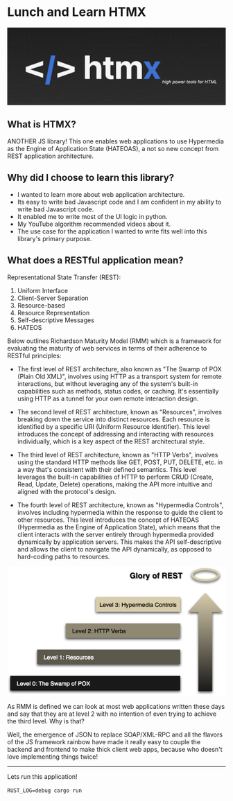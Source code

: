 # Lunch and Learn HTMX

![alt text](image-1.png)

## What is HTMX?

ANOTHER JS library! This one enables web applications to use Hypermedia as the Engine of Application State (HATEOAS), a not so new concept from REST application architecture.

## Why did I choose to learn this library?

- I wanted to learn more about web application architecture.
- Its easy to write bad Javascript code and I am confident in my ability to write bad Javascript code.
- It enabled me to write most of the UI logic in python.
- My YouTube algorithm recommended videos about it.
- The use case for the application I wanted to write fits  well into this library's primary purpose.

## What does a RESTful application mean?

Representational State Transfer (REST):

1. Uniform Interface
2. Client-Server Separation
3. Resource-based
4. Resource Representation
5. Self-descriptive Messages
6. HATEOS

Below outlines Richardson Maturity Model (RMM) which is a framework for evaluating the maturity of web services in terms of their adherence to RESTful principles:

- The first level of REST architecture, also known as "The Swamp of POX (Plain Old XML)", involves using HTTP as a transport system for remote interactions, but without leveraging any of the system's built-in capabilities such as methods, status codes, or caching. It's essentially using HTTP as a tunnel for your own remote interaction design.

- The second level of REST architecture, known as "Resources", involves breaking down the service into distinct resources. Each resource is identified by a specific URI (Uniform Resource Identifier). This level introduces the concept of addressing and interacting with resources individually, which is a key aspect of the REST architectural style.

- The third level of REST architecture, known as "HTTP Verbs", involves using the standard HTTP methods like GET, POST, PUT, DELETE, etc. in a way that's consistent with their defined semantics. This level leverages the built-in capabilities of HTTP to perform CRUD (Create, Read, Update, Delete) operations, making the API more intuitive and aligned with the protocol's design.

- The fourth level of REST architecture, known as "Hypermedia Controls", involves including hypermedia within the response to guide the client to other resources. This level introduces the concept of HATEOAS (Hypermedia as the Engine of Application State), which means that the client interacts with the server entirely through hypermedia provided dynamically by application servers. This makes the API self-descriptive and allows the client to navigate the API dynamically, as opposed to hard-coding paths to resources.

![alt text](image.png)

As RMM is defined we can look at most web applications written these days and say that they are at level 2 with no intention of even trying to achieve the third level. Why is that?

Well, the emergence of JSON to replace SOAP/XML-RPC and all the flavors of the JS framework rainbow have made it really easy to couple the backend and frontend to make thick client web apps, because who doesn't love implementing things twice!

---

Lets run this application!

```RUST_LOG=debug cargo run```
